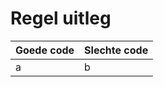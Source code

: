 # Regel uitleg
| Goede code | Slechte code |
| ---------- | ------------ |
| a          | b            |